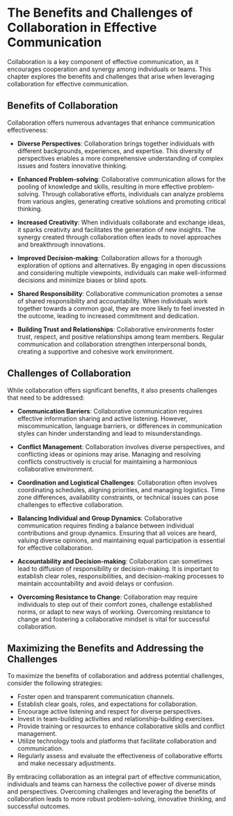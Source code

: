 The Benefits and Challenges of Collaboration in Effective Communication
==================================================================================

Collaboration is a key component of effective communication, as it encourages cooperation and synergy among individuals or teams. This chapter explores the benefits and challenges that arise when leveraging collaboration for effective communication.

**Benefits of Collaboration**
-----------------------------

Collaboration offers numerous advantages that enhance communication effectiveness:

* **Diverse Perspectives**: Collaboration brings together individuals with different backgrounds, experiences, and expertise. This diversity of perspectives enables a more comprehensive understanding of complex issues and fosters innovative thinking.

* **Enhanced Problem-solving**: Collaborative communication allows for the pooling of knowledge and skills, resulting in more effective problem-solving. Through collaborative efforts, individuals can analyze problems from various angles, generating creative solutions and promoting critical thinking.

* **Increased Creativity**: When individuals collaborate and exchange ideas, it sparks creativity and facilitates the generation of new insights. The synergy created through collaboration often leads to novel approaches and breakthrough innovations.

* **Improved Decision-making**: Collaboration allows for a thorough exploration of options and alternatives. By engaging in open discussions and considering multiple viewpoints, individuals can make well-informed decisions and minimize biases or blind spots.

* **Shared Responsibility**: Collaborative communication promotes a sense of shared responsibility and accountability. When individuals work together towards a common goal, they are more likely to feel invested in the outcome, leading to increased commitment and dedication.

* **Building Trust and Relationships**: Collaborative environments foster trust, respect, and positive relationships among team members. Regular communication and collaboration strengthen interpersonal bonds, creating a supportive and cohesive work environment.

**Challenges of Collaboration**
-------------------------------

While collaboration offers significant benefits, it also presents challenges that need to be addressed:

* **Communication Barriers**: Collaborative communication requires effective information sharing and active listening. However, miscommunication, language barriers, or differences in communication styles can hinder understanding and lead to misunderstandings.

* **Conflict Management**: Collaboration involves diverse perspectives, and conflicting ideas or opinions may arise. Managing and resolving conflicts constructively is crucial for maintaining a harmonious collaborative environment.

* **Coordination and Logistical Challenges**: Collaboration often involves coordinating schedules, aligning priorities, and managing logistics. Time zone differences, availability constraints, or technical issues can pose challenges to effective collaboration.

* **Balancing Individual and Group Dynamics**: Collaborative communication requires finding a balance between individual contributions and group dynamics. Ensuring that all voices are heard, valuing diverse opinions, and maintaining equal participation is essential for effective collaboration.

* **Accountability and Decision-making**: Collaboration can sometimes lead to diffusion of responsibility or decision-making. It is important to establish clear roles, responsibilities, and decision-making processes to maintain accountability and avoid delays or confusion.

* **Overcoming Resistance to Change**: Collaboration may require individuals to step out of their comfort zones, challenge established norms, or adapt to new ways of working. Overcoming resistance to change and fostering a collaborative mindset is vital for successful collaboration.

**Maximizing the Benefits and Addressing the Challenges**
---------------------------------------------------------

To maximize the benefits of collaboration and address potential challenges, consider the following strategies:

* Foster open and transparent communication channels.
* Establish clear goals, roles, and expectations for collaboration.
* Encourage active listening and respect for diverse perspectives.
* Invest in team-building activities and relationship-building exercises.
* Provide training or resources to enhance collaborative skills and conflict management.
* Utilize technology tools and platforms that facilitate collaboration and communication.
* Regularly assess and evaluate the effectiveness of collaborative efforts and make necessary adjustments.

By embracing collaboration as an integral part of effective communication, individuals and teams can harness the collective power of diverse minds and perspectives. Overcoming challenges and leveraging the benefits of collaboration leads to more robust problem-solving, innovative thinking, and successful outcomes.
